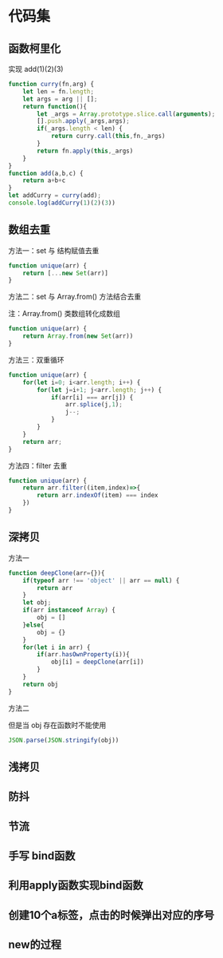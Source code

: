 # 代码集

## 函数柯里化

实现 add(1)(2)(3)

```javascript
function curry(fn,arg) {
    let len = fn.length;
    let args = arg || [];
    return function(){
        let _args = Array.prototype.slice.call(arguments);
        [].push.apply(_args,args);
        if(_args.length < len) {
            return curry.call(this,fn,_args)
        }
        return fn.apply(this,_args)
    }
}
function add(a,b,c) {
    return a+b+c
}
let addCurry = curry(add);
console.log(addCurry(1)(2)(3))
```



## 数组去重

方法一：set 与 结构赋值去重

```javascript
function unique(arr) {
    return [...new Set(arr)]
}
```

方法二：set 与 Array.from() 方法结合去重

注：Array.from()  类数组转化成数组

```javascript
function unique(arr) {
	return Array.from(new Set(arr))
}
```

方法三：双重循环

```javascript
function unique(arr) {
	for(let i=0; i<arr.length; i++) {
        for(let j=i+1; j<arr.length; j++) {
            if(arr[i] === arr[j]) {
                arr.splice(j,1);
                j--;
            }
        }
    }
    return arr;
}
```

方法四：filter 去重

```javascript
function unique(arr) {
    return arr.filter((item,index)=>{
        return arr.indexOf(item) === index
    })
}
```



## 深拷贝

方法一

```javascript
function deepClone(arr={}){
	if(typeof arr !== 'object' || arr == null) {
		return arr
	}
	let obj;
	if(arr instanceof Array) {
		obj = []
	}else{
		obj = {}
	}
    for(let i in arr) {
        if(arr.hasOwnProperty(i)){
            obj[i] = deepClone(arr[i])
        }
    }
    return obj
}
```

方法二

但是当 obj 存在函数时不能使用

```javascript
JSON.parse(JSON.stringify(obj))
```



## 浅拷贝

## 防抖

## 节流

## 手写 bind函数

## 利用apply函数实现bind函数

## 创建10个a标签，点击的时候弹出对应的序号

## new的过程



